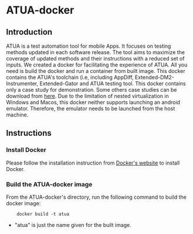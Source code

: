 # ATUA-docker

## Introduction

ATUA is a test automation tool for mobile Apps. It focuses on testing methods updated in each software release. The tool aims to maximize the coverage of updated methods and their instructions with a reduced set of inputs. We created a docker for facilitating the experience of ATUA. All you need is build the docker and run a container from built image. This docker contains the ATUA's toolchain (i.e, including AppDiff, Extended-DM2-Instrumenter, Extended-Gator and ATUA testing tool. This docker contains only a case study for demonstration. Some others case studies can be download from [here](). Due to the limitation of nested virtualization in Windows and Macos, this docker neither supports launching an android emulator. Therefore, the emulator needs to be launched from the host machine.

## Instructions

### Install Docker

Please follow the installation instruction from [Docker's website](https://docs.docker.com/get-docker/) to install Docker.

### Build the ATUA-docker image

From the ATUA-docker's directory, run the following command to build the docker image:

        docker build -t atua
  
- "atua" is just the name given for the built image.

 


